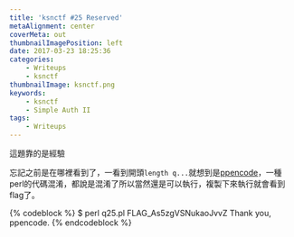 ```yaml
---
title: 'ksnctf #25 Reserved'
metaAlignment: center
coverMeta: out
thumbnailImagePosition: left
date: 2017-03-23 18:25:36
categories:
	- Writeups
	- ksnctf
thumbnailImage: ksnctf.png
keywords:
    - ksnctf
    - Simple Auth II
tags:
    - Writeups
---
```

這題靠的是經驗
<!-- more -->

忘記之前是在哪裡看到了，一看到開頭`length q...`就想到是[ppencode](http://namazu.org/~takesako/ppencode/demo.html)，一種perl的代碼混淆，都說是混淆了所以當然還是可以執行，複製下來執行就會看到flag了。

{% codeblock %}
$ perl q25.pl
FLAG_As5zgVSNukaoJvvZ    Thank you, ppencode.
{% endcodeblock %}